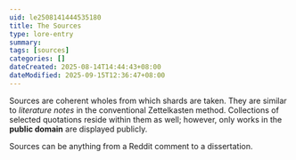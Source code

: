 ```yaml
---
uid: le2508141444535180
title: The Sources
type: lore-entry
summary: 
tags: [sources]
categories: []
dateCreated: 2025-08-14T14:44:43+08:00
dateModified: 2025-09-15T12:36:47+08:00
---
```

Sources are coherent wholes from which shards are taken. They are similar to *literature notes* in the conventional Zettelkasten method. Collections of selected quotations reside within them as well; however, only works in the **public domain** are displayed publicly.

Sources can be anything from a Reddit comment to a dissertation.